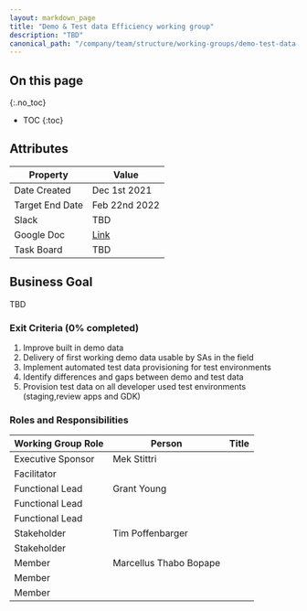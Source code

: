 ```yaml
---
layout: markdown_page
title: "Demo & Test data Efficiency working group"
description: "TBD"
canonical_path: "/company/team/structure/working-groups/demo-test-data-efficiency/"
---
```


## On this page
{:.no_toc}

- TOC
{:toc}

## Attributes

| Property        | Value           |
|-----------------|-----------------|
| Date Created    | Dec 1st 2021 |
| Target End Date | Feb 22nd 2022  |
| Slack           | TBD |
| Google Doc      | [Link](https://docs.google.com/document/d/1YHgGG8aedB9ho_QHOTIlo3TNxAl_0N6vOWyT7YtCWeU/edit#) |
| Task Board      | TBD |

## Business Goal

TBD

### Exit Criteria (0% completed)

1. Improve built in demo data
1. Delivery of first working demo data usable by SAs in the field
1. Implement automated test data provisioning for test environments  
1. Identify differences and gaps between demo and test data 
1. Provision test data on all developer used test environments (staging,review apps and GDK)


### Roles and Responsibilities

| Working Group Role    | Person                | Title                          |
|-----------------------|------------------------|--------------------------------|
| Executive Sponsor     | Mek Stittri            |                                |
| Facilitator           |                        |                                |
| Functional Lead       | Grant Young            |                                |
| Functional Lead       |                        |                                |
| Functional Lead       |                        |                                |
| Stakeholder           | Tim Poffenbarger       |                                |
| Stakeholder           |                        |                                |
| Member                | Marcellus Thabo Bopape |                                |
| Member                |                        |                                |
| Member                |                        |                                |
